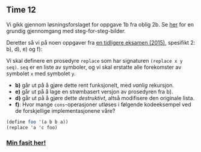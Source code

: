 ## Time 12

Vi gikk gjennom løsningsforslaget for oppgave 1b fra oblig 2b. Se [her](omgivelse.md) for en grundig gjennomgang med steg-for-steg-bilder.

Deretter så vi på noen oppgaver fra [en tidligere eksamen (2015)](http://www.uio.no/studier/emner/matnat/ifi/INF2810/v16/oppgaver/eksamen_inf2810_2015_bm.pdf), spesifikt 2: b), d), e) og f):

Vi skal definere en prosedyre `replace` som har signaturen `(replace x y seq)`. `seq` er en liste av symboler, og vi skal erstatte alle forekomster av symbolet `x` med symbolet `y`.

- **b)** går ut på å gjøre dette rent funksjonelt, med _vanlig_ rekursjon.
- **e)** går ut på å lage en strømbasert versjon av prosedyren fra b).
- **d)** går ut på å gjøre dette _destruktivt_, altså modifisere den originale lista.
- **f)**: Hvor mange `cons`-operasjoner utløses i følgende kodeeksempel ved de forskjellige implementasjonene våre?

```scheme
(define foo '(a b b a))
(replace 'a 'c foo)
```

### [Min fasit her!](fasit.md)
